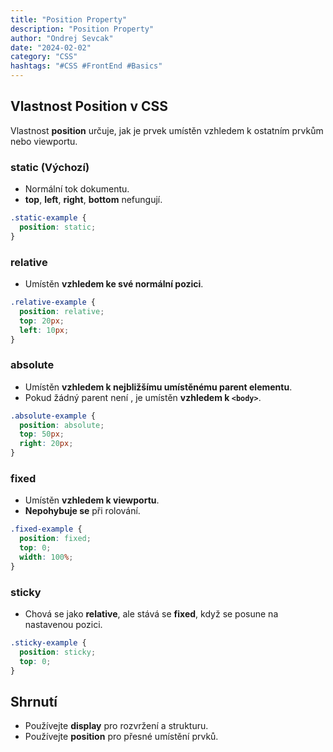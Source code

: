 ```yaml
---
title: "Position Property"
description: "Position Property"
author: "Ondrej Sevcak"
date: "2024-02-02"
category: "CSS"
hashtags: "#CSS #FrontEnd #Basics"
---
```


## Vlastnost Position v CSS

Vlastnost **position** určuje, jak je prvek umístěn vzhledem k ostatním prvkům nebo viewportu.

### **static** (Výchozí)
- Normální tok dokumentu.
- **top**, **left**, **right**, **bottom** nefungují.

```css
.static-example {
  position: static;
}
```

### **relative**
- Umístěn **vzhledem ke své normální pozici**.

```css
.relative-example {
  position: relative;
  top: 20px;
  left: 10px;
}
```

### **absolute**
- Umístěn **vzhledem k nejbližšímu umístěnému parent elementu**.
- Pokud žádný parent není , je umístěn **vzhledem k `<body>`**.

```css
.absolute-example {
  position: absolute;
  top: 50px;
  right: 20px;
}
```

### **fixed**
- Umístěn **vzhledem k viewportu**.
- **Nepohybuje se** při rolování.

```css
.fixed-example {
  position: fixed;
  top: 0;
  width: 100%;
}
```

### **sticky**
- Chová se jako **relative**, ale stává se **fixed**, když se posune na nastavenou pozici.

```css
.sticky-example {
  position: sticky;
  top: 0;
}
```

## Shrnutí
- Používejte **display** pro rozvržení a strukturu.
- Používejte **position** pro přesné umístění prvků.


